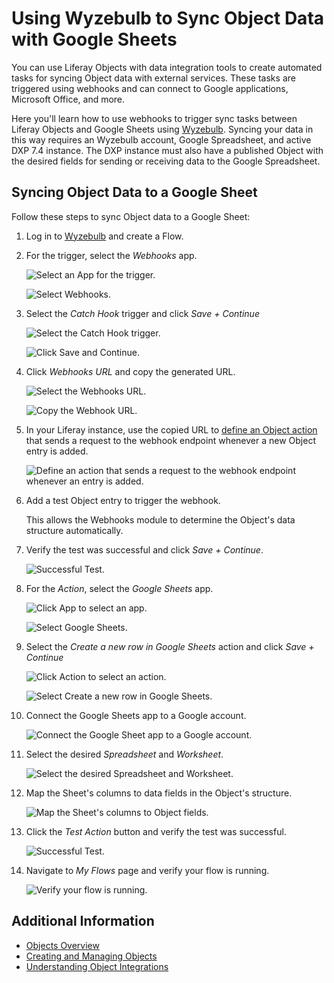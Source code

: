 # Using Wyzebulb to Sync Object Data with Google Sheets

You can use Liferay Objects with data integration tools to create automated tasks for syncing Object data with external services. These tasks are triggered using webhooks and can connect to Google applications, Microsoft Office, and more.

Here you'll learn how to use webhooks to trigger sync tasks between Liferay Objects and Google Sheets using [Wyzebulb](https://www.wyzebulb.com/). Syncing your data in this way requires an Wyzebulb account, Google Spreadsheet, and active DXP 7.4 instance. The DXP instance must also have a published Object with the desired fields for sending or receiving data to the Google Spreadsheet.

## Syncing Object Data to a Google Sheet

Follow these steps to sync Object data to a Google Sheet:

1. Log in to [Wyzebulb](https://www.wyzebulb.com/) and create a Flow.

1. For the trigger, select the *Webhooks* app.

    ![Select an App for the trigger.](./using-wyzebulb-to-sync-object-data-with-google-sheets/images/01.png)

    ![Select Webhooks.](./using-wyzebulb-to-sync-object-data-with-google-sheets/images/02.png)

1. Select the *Catch Hook* trigger and click *Save + Continue*

    ![Select the Catch Hook trigger.](./using-wyzebulb-to-sync-object-data-with-google-sheets/images/03.png)

    ![Click Save and Continue.](./using-wyzebulb-to-sync-object-data-with-google-sheets/images/04.png)

1. Click *Webhooks URL* and copy the generated URL.

    ![Select the Webhooks URL.](./using-wyzebulb-to-sync-object-data-with-google-sheets/images/05.png)

    ![Copy the Webhook URL.](./using-wyzebulb-to-sync-object-data-with-google-sheets/images/06.png)

1. In your Liferay instance, use the copied URL to [define an Object action](../../creating-and-managing-objects/defining-object-actions.md) that sends a request to the webhook endpoint whenever a new Object entry is added.

    ![Define an action that sends a request to the webhook endpoint whenever an entry is added.](./using-wyzebulb-to-sync-object-data-with-google-sheets/images/07.png)

1. Add a test Object entry to trigger the webhook.

   This allows the Webhooks module to determine the Object's data structure automatically.

1. Verify the test was successful and click *Save + Continue*.

    ![Successful Test.](./using-wyzebulb-to-sync-object-data-with-google-sheets/images/08.png)

1. For the *Action*, select the *Google Sheets* app.

    ![Click App to select an app.](./using-wyzebulb-to-sync-object-data-with-google-sheets/images/09.png)

    ![Select Google Sheets.](./using-wyzebulb-to-sync-object-data-with-google-sheets/images/10.png)

1. Select the *Create a new row in Google Sheets* action and click *Save + Continue*

    ![Click Action to select an action.](./using-wyzebulb-to-sync-object-data-with-google-sheets/images/11.png)

    ![Select Create a new row in Google Sheets.](./using-wyzebulb-to-sync-object-data-with-google-sheets/images/12.png)

1. Connect the Google Sheets app to a Google account.

    ![Connect the Google Sheet app to a Google account.](./using-wyzebulb-to-sync-object-data-with-google-sheets/images/13.png)

1. Select the desired *Spreadsheet* and *Worksheet*.

    ![Select the desired Spreadsheet and Worksheet.](./using-wyzebulb-to-sync-object-data-with-google-sheets/images/14.png)

1. Map the Sheet's columns to data fields in the Object's structure.

    ![Map the Sheet's columns to Object fields.](./using-wyzebulb-to-sync-object-data-with-google-sheets/images/15.png)

1. Click the *Test Action* button and verify the test was successful.

    ![Successful Test.](./using-wyzebulb-to-sync-object-data-with-google-sheets/images/16.png)

1. Navigate to *My Flows* page and verify your flow is running.

    ![Verify your flow is running.](./using-wyzebulb-to-sync-object-data-with-google-sheets/images/17.png)

## Additional Information

* [Objects Overview](../../../objects.md)
* [Creating and Managing Objects](../../creating-and-managing-objects.md)
* [Understanding Object Integrations](../../understanding-object-integrations.md)